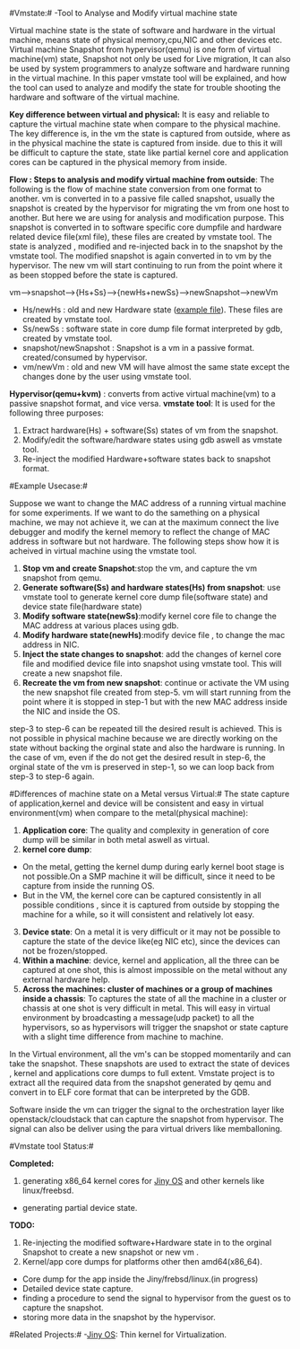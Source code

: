 #Vmstate:#
    -Tool to Analyse and Modify virtual machine state

  Virtual machine state  is the state of software and hardware in the virtual machine, means state of physical memory,cpu,NIC and other devices etc. Virtual machine Snapshot from hypervisor(qemu) is one form of virtual machine(vm) state, Snapshot not only  be used for Live migration, It can also be used by system programmers to analyze software and hardware running in the virtual machine. In this paper vmstate tool will be explained, and how the tool can used to analyze and modify the state for trouble shooting the hardware and software of the virtual machine.  
  
**Key difference between virtual and physical:** It is easy and reliable to capture the virtual machine state when compare to the physical machine.  The key difference is, in the vm the state is captured from outside, where as in the physical machine the state is captured from inside. due to this it will be difficult to capture the state, state like partial kernel core and application cores can be captured in the physical memory from inside. 

**Flow :  Steps to analysis and modify virtual machine from outside**:
The following is the flow of machine state conversion  from one format to another. vm is converted in to a passive file called snapshot, usually the snapshot is created by the hypervisor for migrating the vm from one host to another. But here we are using for analysis and modification purpose. This snapshot is converted in to software specific core dumpfile and hardware related device file(xml file), these files are created by vmstate tool.  The state is analyzed , modified and re-injected back in to the snapshot by the vmstate tool. The modified snapshot is again converted in to vm by the hypervisor. The new vm will start continuing to run from the point where it as been stopped before the state is captured. 
 
  vm-->snapshot-->{Hs+Ss}-->{newHs+newSs}-->newSnapshot-->newVm
 
 -  Hs/newHs : old and new Hardware state ([example file](https://github.com/naredula-jana/vmstate/blob/master/bin/file_devicestate.xml)). These files are created  by vmstate tool.
 -  Ss/newSs : software state in core dump file format interpreted by gdb, created by vmstate tool.
 -  snapshot/newSnapshot : Snapshot is a vm in a passive format. created/consumed by hypervisor. 
 -  vm/newVm : old and new VM will have almost the same state except the changes done by the user using vmstate tool.

**Hypervisor(qemu+kvm)** : converts from active virtual machine(vm) to a passive snapshot format, and vice versa.
**vmstate tool**: It is used for the following  three purposes:
1. Extract  hardware(Hs) + software(Ss) states of vm  from the snapshot.
2. Modify/edit the  software/hardware states using gdb aswell as vmstate tool. 
3. Re-inject the modified Hardware+software states back to snapshot format.


#Example Usecase:#
 
 Suppose we want to change the MAC address of a running virtual machine for some experiments. If we want to do the samething on a physical machine, we may not achieve it, we can at the maximum connect the live debugger and modify the kernel memory to reflect the change of MAC address in software but not hardware. The following steps show how it is acheived in virtual machine using the vmstate tool.

1. **Stop vm and create Snapshot**:stop the vm, and  capture the vm snapshot from qemu.
2. **Generate software(Ss) and hardware states(Hs) from snapshot**: use vmstate tool to generate kernel core dump file(software state) and device state file(hardware state)
3. **Modify software state(newSs)**:modify kernel core file to change the MAC address at various places using gdb.
4. **Modify hardware state(newHs)**:modify device file , to change the mac address in NIC.
5. **Inject the state changes to  snapshot**: add the changes of kernel core file and modified device file into snapshot using vmstate tool. This will create a new snapshot file.
6. **Recreate the vm from new snapshot**: continue or activate the VM using the new snapshot file created from step-5. vm will start running from the point where it is stopped in step-1 but with the new MAC address inside the NIC and inside the OS.

step-3 to step-6 can be repeated till the desired result is achieved. This is not possible in physical machine because we are directly working on the state without backing the orginal state and also the hardware is running. In the case of vm, even if the do not get the desired result in step-6, the orginal state of the vm is preserved in step-1, so we can loop back from step-3 to step-6 again.   

#Differences of machine state on a Metal versus Virtual:#
The state capture of application,kernel and device  will be consistent and easy in virtual environment(vm) when compare to the metal(physical machine):

 1. **Application core**: The quality and complexity in generation of core dump will be similar in both metal aswell as virtual.
 2. **kernel core dump**:  
   - On the metal, getting the kernel dump during early kernel boot stage is not possible.On a SMP machine it will be difficult, since it need to be capture from inside the running OS. 
  - But in the VM, the kernel core can be captured consistently in all possible conditions ,  since it is captured from outside by stopping the machine for a while, so it will consistent and relatively lot easy. 
 3. **Device state**: On a metal it is very difficult or it may not be possible to capture the state of the device like(eg NIC etc), since the devices can not be frozen/stopped. 
 4. **Within a machine**: device, kernel and application, all the three can be captured at one shot, this is almost impossible on the metal without any external hardware help. 
 5. **Across the machines: cluster of machines or a group of machines inside a chassis**: To captures the state of all the machine in a cluster or chassis at one shot is very difficult in metal. This will easy in virtual environment by broadcasting a message(udp packet) to all the hypervisors, so as hypervisors will trigger the snapshot or state capture with a slight time difference from machine to machine. 


In the Virtual environment, all the vm's can be stopped momentarily and can take the snapshot. These snapshots are used to extract  the state of devices , kernel and applications core dumps to full extent. Vmstate project is to extract all the required data from the snapshot generated by qemu and convert in to ELF core format that can be interpreted by the GDB.

Software inside the vm can trigger the signal to the orchestration layer like openstack/cloudstack that can capture the snapshot from hypervisor. The signal can also be deliver using the para virtual drivers like memballoning.


#Vmstate tool Status:#

**Completed:**

 1. generating x86_64 kernel cores for [Jiny OS](https://github.com/naredula-jana/Jiny-Kernel) and other kernels like linux/freebsd.
 - generating partial device state.
 
 

**TODO:**

  1. Re-injecting the modified software+Hardware state in to the orginal Snapshot to  create a new snapshot or new vm . 
  2. Kernel/app core dumps for platforms other then amd64(x86_64).
  - Core dump for the app inside the Jiny/frebsd/linux.(in progress)
  - Detailed device state capture.
  - finding a procedure to send the signal to hypervisor from the guest os to capture the snapshot.
  - storing more data in the snapshot by the hypervisor.


#Related Projects:#
 -[Jiny OS](https://github.com/naredula-jana/Jiny-Kernel): Thin kernel for Virtualization.
 
 